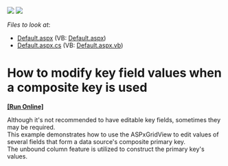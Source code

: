 <!-- default badges list -->
[![](https://img.shields.io/badge/Open_in_DevExpress_Support_Center-FF7200?style=flat-square&logo=DevExpress&logoColor=white)](https://supportcenter.devexpress.com/ticket/details/E48)
[![](https://img.shields.io/badge/📖_How_to_use_DevExpress_Examples-e9f6fc?style=flat-square)](https://docs.devexpress.com/GeneralInformation/403183)
<!-- default badges end -->
<!-- default file list -->
*Files to look at*:

* [Default.aspx](./CS/WebSite/Default.aspx) (VB: [Default.aspx](./VB/WebSite/Default.aspx))
* [Default.aspx.cs](./CS/WebSite/Default.aspx.cs) (VB: [Default.aspx.vb](./VB/WebSite/Default.aspx.vb))
<!-- default file list end -->
# How to modify key field values when a composite key is used
<!-- run online -->
**[[Run Online]](https://codecentral.devexpress.com/e48/)**
<!-- run online end -->


<p>Although it's not recommended to have editable key fields, sometimes they may be required.<br />
This example demonstrates how to use the ASPxGridView to edit values of several fields that form a data source's composite primary key.<br />
The unbound column feature is utilized to construct the primary key's values.</p>

<br/>


